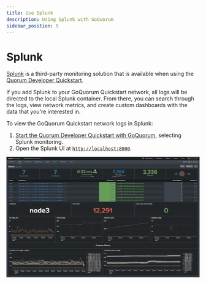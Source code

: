 ```yaml
---
title: Use Splunk
description: Using Splunk with GoQuorum
sidebar_position: 5
---
```


# Splunk

[Splunk](https://splunkbase.splunk.com/app/4866/#/details) is a third-party monitoring solution that is available when using the [Quorum Developer Quickstart](../../tutorials/quickstart-index.md).

If you add Splunk to your GoQuorum Quickstart network, all logs will be directed to the local Splunk container. From there, you can search through the logs, view network metrics, and create custom dashboards with the data that you're interested in.

To view the GoQuorum Quickstart network logs in Splunk:

1. [Start the Quorum Developer Quickstart with GoQuorum](../../tutorials/quorum-dev-quickstart/using-the-quickstart.md), selecting Splunk monitoring.
1. Open the Splunk UI at [`http://localhost:8000`](http://localhost:8000).

![Splunk](../../images/splunk.png)

